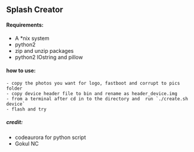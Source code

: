 ## Splash Creator

#### Requirements:

- A *nix system
- python2
- zip and unzip packages
- python2 IOstring and pillow

#### how to use:

	- copy the photos you want for logo, fastboot and corrupt to pics folder
	- copy device header file to bin and rename as header_device.img
	- from a terminal after cd in to the directory and  run `./create.sh device`
	- flash and try


 






##### credit:
- codeaurora for python script
- Gokul NC 
